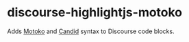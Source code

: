 # discourse-highlightjs-motoko

Adds [Motoko](https://github.com/dfinity/motoko#readme) and [Candid](https://github.com/dfinity/candid#readme) syntax to Discourse code blocks.
